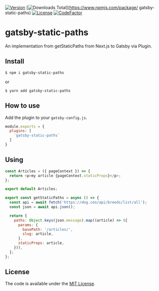 [![Version](https://img.shields.io/npm/v/gatsby-static-paths.svg)](https://www.npmjs.com/package/gatsby-static-paths)
[![Downloads Total](https://img.shields.io/npm/dt/gatsby-static-paths.svg)](https://www.npmjs.com/package/
gatsby-static-paths)
[![License ](https://img.shields.io/badge/License-MIT-yellow.svg)](https://github.com/escabora/gatsby-static-paths/blob/main/LICENSE.md)
[![CodeFactor](https://www.codefactor.io/repository/github/escabora/gatsby-static-paths/badge)](https://www.codefactor.io/repository/github/escabora/gatsby-static-paths)

# gatsby-static-paths

An implementation from getStaticPaths from Next.js to Gatsby via Plugin.

## Install

`$ npm i gatsby-static-paths`

or

`$ yarn add gatsby-static-paths`

## How to use

Add the plugin to your `gatsby-config.js`.

```javascript
module.exports = {
  plugins: [
    `gatsby-static-paths`
  ]
}
```

## Using

```javascript
const Articles = ({ pageContext }) => {
  return <p>my article {pageContext.staticProps}</p>;
};

export default Articles;

export const getStaticPaths = async () => {
  const api = await fetch('https://dog.ceo/api/breeds/list/all');
  const json = await api.json();

  return {
    paths: Object.keys(json.message).map((article) => ({
      params: {
        basePath: '/articles/',
        slug: article,
      },
      staticProps: article,
    })),
  };
};
```

License
-------

The code is available under the [MIT License](LICENSE.md).